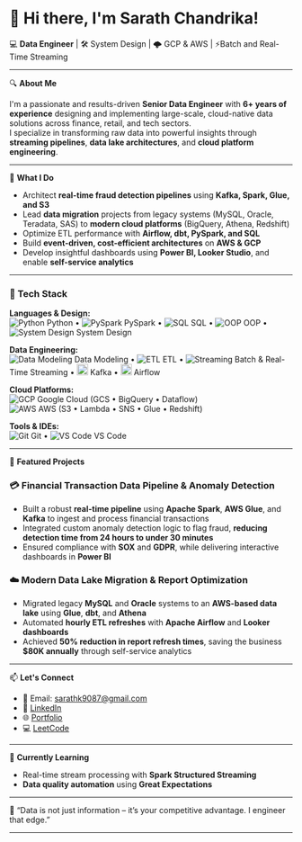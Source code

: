 # 👋 Hi there, I'm Sarath Chandrika!

💻 **Data Engineer** | 🛠️ System Design | 🌩️ GCP & AWS | ⚡Batch and Real-Time Streaming

---

🔍 **About Me**

I'm a passionate and results-driven **Senior Data Engineer** with **6+ years of experience** designing and implementing large-scale, cloud-native data solutions across finance, retail, and tech sectors.  
I specialize in transforming raw data into powerful insights through **streaming pipelines**, **data lake architectures**, and **cloud platform engineering**.

---

🚀 **What I Do**

- Architect **real-time fraud detection pipelines** using **Kafka, Spark, Glue, and S3**
- Lead **data migration** projects from legacy systems (MySQL, Oracle, Teradata, SAS) to **modern cloud platforms** (BigQuery, Athena, Redshift)
- Optimize ETL performance with **Airflow, dbt, PySpark, and SQL**
- Build **event-driven, cost-efficient architectures** on **AWS & GCP**
- Develop insightful dashboards using **Power BI, Looker Studio**, and enable **self-service analytics**

---
### 💼 Tech Stack

**Languages & Design:**  
![Python](https://img.icons8.com/color/20/python.png) Python • 
![PySpark](https://img.icons8.com/color/20/apache-spark.png) PySpark • 
![SQL](https://img.icons8.com/ios-filled/20/sql.png) SQL • 
![OOP](https://img.icons8.com/ios/20/class.png) OOP • 
![System Design](https://img.icons8.com/ios-filled/20/flow-chart.png) System Design

**Data Engineering:**  
![Data Modeling](https://img.icons8.com/ios/20/data-configuration.png) Data Modeling • 
![ETL](https://img.icons8.com/ios-filled/20/data-in-both-directions.png) ETL • 
![Streaming](https://img.icons8.com/ios-filled/20/synchronize.png) Batch & Real-Time Streaming • 
<img src="https://cdn.jsdelivr.net/gh/devicons/devicon/icons/apachekafka/apachekafka-original.svg" width="20"/> Kafka • 
<img src="https://upload.wikimedia.org/wikipedia/commons/thumb/d/de/AirflowLogo.png/20px-AirflowLogo.png" width="20"/> Airflow

**Cloud Platforms:**  
![GCP](https://img.icons8.com/color/20/google-cloud-platform.png) Google Cloud (GCS • BigQuery • Dataflow)  
![AWS](https://img.icons8.com/color/20/amazon-web-services.png) AWS (S3 • Lambda • SNS • Glue • Redshift)

**Tools & IDEs:**  
![Git](https://img.icons8.com/color/20/git.png) Git • 
![VS Code](https://img.icons8.com/color/20/visual-studio-code-2019.png) VS Code

---

📂 **Featured Projects**

### 💳 Financial Transaction Data Pipeline & Anomaly Detection  
- Built a robust **real-time pipeline** using **Apache Spark**, **AWS Glue**, and **Kafka** to ingest and process financial transactions  
- Integrated custom anomaly detection logic to flag fraud, **reducing detection time from 24 hours to under 30 minutes**  
- Ensured compliance with **SOX** and **GDPR**, while delivering interactive dashboards in **Power BI**

### ☁️ Modern Data Lake Migration & Report Optimization  
- Migrated legacy **MySQL** and **Oracle** systems to an **AWS-based data lake** using **Glue**, **dbt**, and **Athena**  
- Automated **hourly ETL refreshes** with **Apache Airflow** and **Looker dashboards**  
- Achieved **50% reduction in report refresh times**, saving the business **$80K annually** through self-service analytics


---

📫 **Let's Connect**

- 📧 Email: [sarathk9087@gmail.com](mailto:sarathk8901@gmail.com)  
- 🔗 [LinkedIn](www.linkedin.com/in/sarath-chandrika-k-4b794a384) 
- 🌐 [Portfolio](https://sarathk1497.github.io/sarathchandrikak.github.io/)
- 💻 [LeetCode](https://leetcode.com/u/Sarath_97/)  

---

🧠 **Currently Learning**

- Real-time stream processing with **Spark Structured Streaming**  
- **Data quality automation** using **Great Expectations**  

---

💬 “Data is not just information – it’s your competitive advantage. I engineer that edge.”

---

